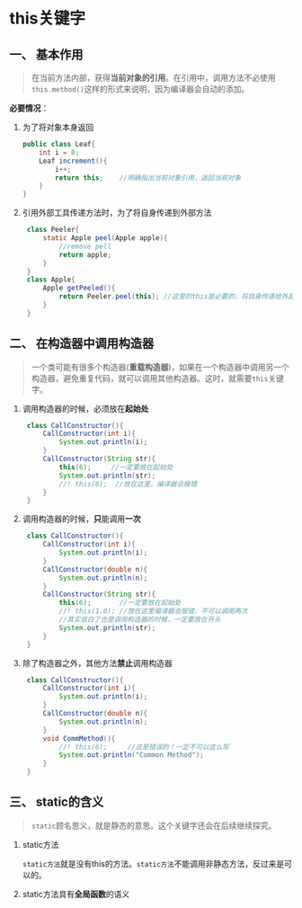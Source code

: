 # this关键字
## 一、 基本作用

> 在当前方法内部，获得**当前对象的引用**。在引用中，调用方法不必使用`this.method()`这样的形式来说明，因为编译器会自动的添加。

**必要情况**：

1. 为了将对象本身返回
    ```java
    public class Leaf{
        int i = 0;
        Leaf increment(){
            i++;
            return this;    //明确指出当前对象引用，返回当前对象
        }
    }
    ```
2. 引用外部工具传递方法时，为了将自身传递到外部方法
   ```java
    class Peeler{
        static Apple peel(Apple apple){
            //remove pell
            return apple;
        }
    }
    class Apple{
        Apple getPeeled(){
            return Peeler.peel(this); //这里的this是必要的，将自身传递给外部方法
        }
    }
   ```
## 二、 在构造器中调用构造器

> 一个类可能有很多个构造器(**重载构造器**)，如果在一个构造器中调用另一个构造器，避免重复代码，就可以调用其他构造器。这时，就需要`this`关键字。

1. 调用构造器的时候，必须放在**起始处**
   ```java
    class CallConstructor(){
        CallConstructor(int i){
            System.out.println(i);
        }
        CallConstructor(String str){
            this(6);     //一定要放在起始处
            System.out.println(str);
            //! this(6);  //放在这里，编译器会报错
        }
    }
   ```
2. 调用构造器的时候，**只**能调用**一次**
   ```java
    class CallConstructor(){
        CallConstructor(int i){
            System.out.println(i);
        }
        CallConstructor(double n){
            System.out.println(n);
        }
        CallConstructor(String str){
            this(6);       //一定要放在起始处
            //! this(1.0); //放在这里编译器会报错，不可以调用两次
            //其实说白了也是调用构造器的时候，一定要放在开头
            System.out.println(str);
        }
    }
   ```
3. 除了构造器之外，其他方法**禁止**调用构造器
   ```java
    class CallConstructor(){
        CallConstructor(int i){
            System.out.println(i);
        }
        CallConstructor(double n){
            System.out.println(n);
        }
        void CommMethod(){
            //! this(6);     //这是错误的！一定不可以这么写
            System.out.println("Common Method");
        }
    }
   ```
## 三、 static的含义
> `static`顾名思义，就是静态的意思。这个关键字还会在后续继续探究。
1. static方法
   
    `static方法`就是没有this的方法。`static方法`不能调用非静态方法，反过来是可以的。
2. static方法具有**全局函数**的语义

